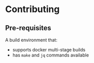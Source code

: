 # Contributing

## Pre-requisites

A build environment that:
- supports docker multi-stage builds
- has `make` and `jq` commands available

